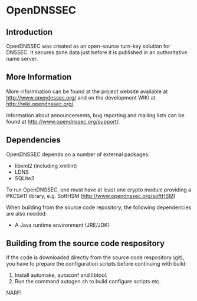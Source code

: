 # OpenDNSSEC

## Introduction

OpenDNSSEC was created as an open-source turn-key solution for DNSSEC. It
secures zone data just before it is published in an authoritative name server.

## More Information

More informnation can be found at the project website available at
http://www.opendnssec.org/ and on the development WIKI at
http://wiki.opendnssec.org/.

Information about announcements, bug reporting and mailing lists can be found
at http://www.opendnssec.org/support/.

## Dependencies

OpenDNSSEC depends on  a number of external packages:

- libxml2 (including xmllint)
- LDNS
- SQLite3

To run OpenDNSSEC, one must have at least one crypto module providing a PKCS#11
library, e.g. SoftHSM (http://www.opendnssec.org/softHSM)

When building from the source code repository, the following dependencies are
also needed:

- A Java runtime environment (JRE/JDK)

## Building from the source code respository

If the code is downloaded directly from the source code respository (git), you
have to prepare the configuration scripts before continuing with build:

1. Install automake, autoconf and libtool.
2. Run the command autogen.sh to build configure scripts etc.

NARF!
